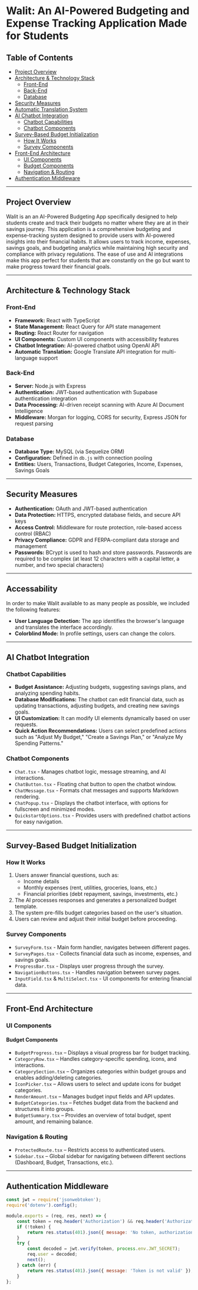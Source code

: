 # Walit: An AI-Powered Budgeting and Expense Tracking Application Made for Students

## Table of Contents

- [Project Overview](#project-overview)
- [Architecture & Technology Stack](#architecture--technology-stack)
  - [Front-End](#front-end)
  - [Back-End](#back-end)
  - [Database](#database)
- [Security Measures](#security-measures)
- [Automatic Translation System](#automatic-translation-system)
- [AI Chatbot Integration](#ai-chatbot-integration)
  - [Chatbot Capabilities](#chatbot-capabilities)
  - [Chatbot Components](#chatbot-components)
- [Survey-Based Budget Initialization](#survey-based-budget-initialization)
  - [How It Works](#how-it-works)
  - [Survey Components](#survey-components)
- [Front-End Architecture](#front-end-architecture)
  - [UI Components](#ui-components)
  - [Budget Components](#budget-components)
  - [Navigation & Routing](#navigation--routing)
- [Authentication Middleware](#authentication-middleware)

---

## Project Overview
Walit is an an AI-Powered Budgeting App specifically designed to help students create and track their budgets no matter where they are at in their savings journey. This application is a comprehensive budgeting and expense-tracking system designed to provide users with AI-powered insights into their financial habits. It allows users to track income, expenses, savings goals, and budgeting analytics while maintaining high security and compliance with privacy regulations. The ease of use and AI integrations make this app perfect for students that are constantly on the go but want to make progress toward their financial goals.

---

## Architecture & Technology Stack

### Front-End

- **Framework:** React with TypeScript
- **State Management:** React Query for API state management
- **Routing:** React Router for navigation
- **UI Components:** Custom UI components with accessibility features
- **Chatbot Integration:** AI-powered chatbot using OpenAI API
- **Automatic Translation:** Google Translate API integration for multi-language support

### Back-End

- **Server:** Node.js with Express
- **Authentication:** JWT-based authentication with Supabase authentication integration
- **Data Processing:** AI-driven receipt scanning with Azure AI Document Intelligence
- **Middleware:** Morgan for logging, CORS for security, Express JSON for request parsing

### Database

- **Database Type:** MySQL (via Sequelize ORM)
- **Configuration:** Defined in `db.js` with connection pooling
- **Entities:** Users, Transactions, Budget Categories, Income, Expenses, Savings Goals

---

## Security Measures

- **Authentication:** OAuth and JWT-based authentication
- **Data Protection:** HTTPS, encrypted database fields, and secure API keys
- **Access Control:** Middleware for route protection, role-based access control (RBAC)
- **Privacy Compliance:** GDPR and FERPA-compliant data storage and management
- **Passwords:** BCrypt is used to hash and store passwords. Passwords are required to be complex (at least 12 characters with a capital letter, a number, and two special characters)

---

## Accessability
In order to make Walit available to as many people as possible, we included the following features:

- **User Language Detection:** The app identifies the browser's language and translates the interface accordingly.
- **Colorblind Mode:** In profile settings, users can change the colors.

---

## AI Chatbot Integration

### Chatbot Capabilities

- **Budget Assistance:** Adjusting budgets, suggesting savings plans, and analyzing spending habits.
- **Database Modifications:** The chatbot can edit financial data, such as updating transactions, adjusting budgets, and creating new savings goals.
- **UI Customization:** It can modify UI elements dynamically based on user requests.
- **Quick Action Recommendations:** Users can select predefined actions such as "Adjust My Budget," "Create a Savings Plan," or "Analyze My Spending Patterns."

### Chatbot Components

- `Chat.tsx` - Manages chatbot logic, message streaming, and AI interactions.
- `ChatButton.tsx` - Floating chat button to open the chatbot window.
- `ChatMessage.tsx` - Formats chat messages and supports Markdown rendering.
- `ChatPopup.tsx` - Displays the chatbot interface, with options for fullscreen and minimized modes.
- `QuickstartOptions.tsx` - Provides users with predefined chatbot actions for easy navigation.

---

## Survey-Based Budget Initialization

### How It Works

1. Users answer financial questions, such as:
   - Income details
   - Monthly expenses (rent, utilities, groceries, loans, etc.)
   - Financial priorities (debt repayment, savings, investments, etc.)
2. The AI processes responses and generates a personalized budget template.
3. The system pre-fills budget categories based on the user's situation.
4. Users can review and adjust their initial budget before proceeding.

### Survey Components

- `SurveyForm.tsx` - Main form handler, navigates between different pages.
- `SurveyPages.tsx` - Collects financial data such as income, expenses, and savings goals.
- `ProgressBar.tsx` - Displays user progress through the survey.
- `NavigationButtons.tsx` - Handles navigation between survey pages.
- `InputField.tsx` & `MultiSelect.tsx` - UI components for entering financial data.

---

## Front-End Architecture

### UI Components

#### Budget Components

- `BudgetProgress.tsx` – Displays a visual progress bar for budget tracking.
- `CategoryRow.tsx` – Handles category-specific spending, icons, and interactions.
- `CategorySection.tsx` – Organizes categories within budget groups and enables adding/deleting categories.
- `IconPicker.tsx` – Allows users to select and update icons for budget categories.
- `RenderAmount.tsx` – Manages budget input fields and API updates.
- `BudgetCategories.tsx` – Fetches budget data from the backend and structures it into groups.
- `BudgetSummary.tsx` – Provides an overview of total budget, spent amount, and remaining balance.

### Navigation & Routing

- `ProtectedRoute.tsx` – Restricts access to authenticated users.
- `Sidebar.tsx` – Global sidebar for navigating between different sections (Dashboard, Budget, Transactions, etc.).

---

## Authentication Middleware

```javascript
const jwt = require('jsonwebtoken');
require('dotenv').config();

module.exports = (req, res, next) => {
    const token = req.header('Authorization') && req.header('Authorization').split(' ')[1];
    if (!token) {
        return res.status(401).json({ message: 'No token, authorization denied' });
    }
    try {
        const decoded = jwt.verify(token, process.env.JWT_SECRET);
        req.user = decoded;
        next();
    } catch (err) {
        return res.status(401).json({ message: 'Token is not valid' });
    }
};
```
